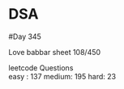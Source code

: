 # DSA

#Day 345

Love babbar sheet
    108/450
    
leetcode Questions   
easy : 137
medium: 195
hard: 23

 